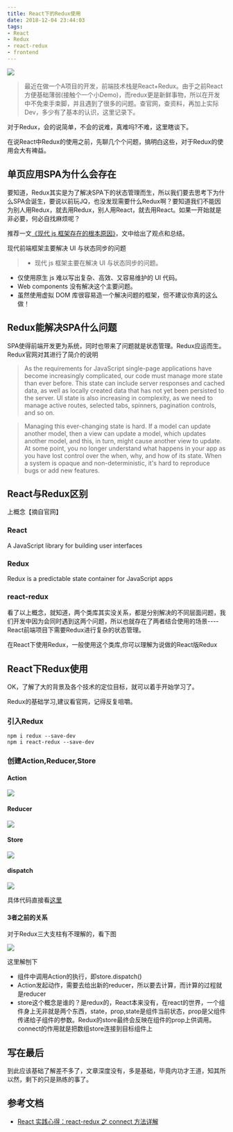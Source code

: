 ```yaml
---
title: React下的Redux使用
date: 2018-12-04 23:44:03
tags:
- React
- Redux
- react-redux
- frontend
---
```

![](http://static.1991421.cn/2018-12-02-090726.jpg)

> 最近在做一个A项目的开发，前端技术栈是React+Redux。由于之前React方便基础薄弱(接触个一个小Demo)，而redux更是新鲜事物，所以在开发中不免束手束脚，并且遇到了很多的问题。查官网，查资料，再加上实际Dev，多少有了基本的认识，这里记录下。

对于Redux，会的说简单，不会的说难，真难吗?不难，这里瞎谈下。
 
在说React中Redux的使用之前，先聊几个个问题，搞明白这些，对于Redux的使用会大有裨益。

## 单页应用SPA为什么会存在
要知道，Redux其实是为了解决SPA下的状态管理而生，所以我们要去思考下为什么SPA会诞生，要说以前玩JQ，也没发现需要什么Redux啊？要知道我们不能因为别人用Redux，就去用Redux，别人用React，就去用React。如果一开始就是非必要，何必自找麻烦呢？

推荐一文[《现代 js 框架存在的根本原因》](https://medium.com/dailyjs/the-deepest-reason-why-modern-javascript-frameworks-exist-933b86ebc445)，文中给出了观点和总结。

现代前端框架主要解决 UI 与状态同步的问题

> - 现代 js 框架主要在解决 UI 与状态同步的问题。
- 仅使用原生 js 难以写出复杂、高效、又容易维护的 UI 代码。
- Web components 没有解决这个主要问题。
- 虽然使用虚拟 DOM 库很容易造一个解决问题的框架，但不建议你真的这么做！


## Redux能解决SPA什么问题
SPA使得前端开发更为系统，同时也带来了问题就是状态管理。Redux应运而生。
Redux官网对其进行了简介的说明
> As the requirements for JavaScript single-page applications have become increasingly complicated, our code must manage more state than ever before. This state can include server responses and cached data, as well as locally created data that has not yet been persisted to the server. UI state is also increasing in complexity, as we need to manage active routes, selected tabs, spinners, pagination controls, and so on.

> Managing this ever-changing state is hard. If a model can update another model, then a view can update a model, which updates another model, and this, in turn, might cause another view to update. At some point, you no longer understand what happens in your app as you have lost control over the when, why, and how of its state. When a system is opaque and non-deterministic, it's hard to reproduce bugs or add new features.

## React与Redux区别
上概念【摘自官网】
### React
A JavaScript library for building user interfaces
### Redux
Redux is a predictable state container for JavaScript apps

### react-redux
看了以上概念，就知道，两个类库其实没关系，都是分别解决的不同层面问题，我们开发中因为会同时遇到这两个问题，所以也就存在了两者结合使用的场景----React前端项目下需要Redux进行复杂的状态管理。

在React下使用Redux，一般使用这个类库,你可以理解为说做的React版Redux

## React下Redux使用
OK，了解了大的背景及各个技术的定位目标，就可以着手开始学习了。

Redux的基础学习,建议看官网，记得反复咀嚼。

### 引入Redux
```
npm i redux --save-dev
npm i react-redux --save-dev

```

### 创建Action,Reducer,Store

#### Action

![](http://static.1991421.cn/2018-12-04-153755.png)

#### Reducer

![](http://static.1991421.cn/2018-12-04-153837.png)

#### Store
![](http://static.1991421.cn/2018-12-04-153911.png)


#### dispatch

![](http://static.1991421.cn/2018-12-04-154143.png)

具体代码直接看[这里](https://github.com/reduxjs/redux/tree/master/examples/todos)

#### 3者之前的关系

对于Redux三大支柱有不理解的，看下图

![](http://static.1991421.cn/2018-12-02-134719.jpg)


这里解刨下
- 组件中调用Action的执行，即store.dispatch()
- Action发起动作，需要去给出新的reducer，所以要去计算，而计算的过程就是reducer
- store这个概念是谁的？是redux的，React本来没有，在react的世界，一个组件身上无非就是两个东西，state，prop,state是组件当前状态，prop是父组件传递给子组件的参数。Redux的store最终会反映在组件的prop上供调用。connect的作用就是把数组store连接到目标组件上


## 写在最后
到此应该基础了解差不多了，文章深度没有，多是基础，毕竟内功才王道，知其所以然，剩下的只是熟练的事了。

## 参考文档
- [React 实践心得：react-redux 之 connect 方法详解](http://taobaofed.org/blog/2016/08/18/react-redux-connect/)